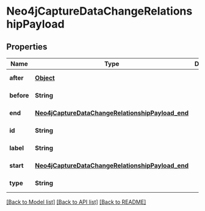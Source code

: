 # Neo4jCaptureDataChangeRelationshipPayload
## Properties

| Name | Type | Description | Notes |
|------------ | ------------- | ------------- | -------------|
| **after** | [**Object**](.md) |  | [default to null] |
| **before** | **String** |  | [default to null] |
| **end** | [**Neo4jCaptureDataChangeRelationshipPayload_end**](Neo4jCaptureDataChangeRelationshipPayload_end.md) |  | [default to null] |
| **id** | **String** |  | [default to null] |
| **label** | **String** |  | [default to null] |
| **start** | [**Neo4jCaptureDataChangeRelationshipPayload_end**](Neo4jCaptureDataChangeRelationshipPayload_end.md) |  | [default to null] |
| **type** | **String** |  | [default to null] |

[[Back to Model list]](../README.md#documentation-for-models) [[Back to API list]](../README.md#documentation-for-api-endpoints) [[Back to README]](../README.md)

